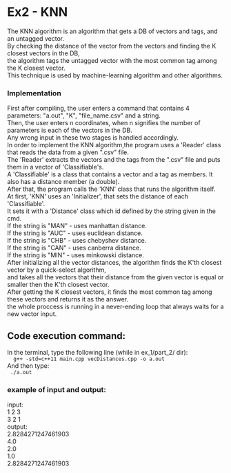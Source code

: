 <h1>Ex2 - KNN</h1>
The KNN algorithm is an algorithm that gets a DB of vectors and tags, and an untagged vector.<br />
By checking the distance of the vector from the vectors and finding the K closest vectors in the DB,<br />
the algorithm tags the untagged vector with the most common tag among the K closest vector.<br />
This technique is used by machine-learning algorithm and other algorithms.<br />

<h3>Implementation</h3>
First after compiling, the user enters a command that contains 4 parameters: "a.out", "K", "file_name.csv" and a string. <br />
Then, the user enters n coordinates, when n signifies the number of parameters is each of the vectors in the DB.<br />
Any wrong input in these two stages is handled accordingly.<br />
In order to implement the KNN algorithm,the program uses a 'Reader' class that reads the data from a given ".csv" file.<br />
The 'Reader' extracts the vectors and the tags from the ".csv" file and puts them in a vector of 'Classifiable's. <br />
A 'Classifiable' is a class that contains a vector and a tag as members. It also has a distance member (a double).<br />
After that, the program calls the 'KNN' class that runs the algorithm itself.<br />
At first, 'KNN' uses an 'Initializer', that sets the distance of each 'Classifiable'.<br />
It sets it with a 'Distance' class which id defined by the string given in the cmd.<br />
If the string is "MAN" - uses manhattan distance.<br />
If the string is "AUC" - uses euclidean distance.<br />
If the string is "CHB" - uses chebyshev distance.<br />
If the string is "CAN" - uses canberra distance.<br />
If the string is "MIN" - uses minkowski distance.<br />
After initializing all the vector distances, the algorithm finds the K'th closest vector by a quick-select algorithm,<br />
and takes all the vectors that their distance from the given vector is equal or smaller then the K'th closest vector.<br />
After getting the K closest vectors, it finds the most common tag among these vectors and returns it as the answer.<br />
the whole proccess is running in a never-ending loop that always waits for a new vector input.<br />


<h2>Code execution command:</h2>
In the terminal, type the following line (while in ex_1/part_2/ dir):<br />
<code>  g++ -std=c++11 main.cpp vecDistances.cpp -o a.out </code><br />
And then type:<br />
<code> ./a.out </code><br />

<h3> example of input and output: </h3>
input:<br />
1 2 3 <br />
3 2 1 <br />
output:<br />
2.8284271247461903<br />
4.0<br />
2.0<br />
1.0<br />
2.8284271247461903

